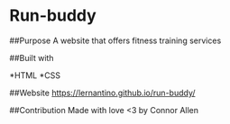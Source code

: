 # Run-buddy

##Purpose
A website that offers fitness training services

##Built with

*HTML
*CSS

##Website
https://lernantino.github.io/run-buddy/

##Contribution
Made with love <3 by Connor Allen
